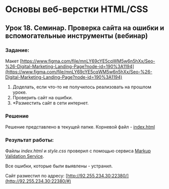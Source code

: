 # Основы веб-верстки HTML/CSS

## Урок 18. Семинар. Проверка сайта на ошибки и вспомогательные инструменты (вебинар)

### Задание:

Макет [https://www.figma.com/file/mnLY69cYE5cqWM5w6n5hXx/Seo-%26-Digital-Marketing-Landing-Page?node-id=190%3A1194](https://www.figma.com/file/mnLY69cYE5cqWM5w6n5hXx/Seo-%26-Digital-Marketing-Landing-Page?node-id=190%3A1194)

1. Доделать, если что-то не получилось реализовать на прошлом уроке.
2. Проверить сайт на ошибки.
3. *Разместить сайт в сети интернет.

### Решение

Решение представлено в текущей папке. Корневой файл - [index.html](index.html)

### Результат работы:

Файлы *index.html* и *style.css* проверил с помощью сервиса [Markup Validation Service](https://validator.w3.org/).

Все ошибки, которые были выявлены - устранил.

Сайт разместил по адресу: [http://92.255.234.30:22380/](http://92.255.234.30:22380/#)
